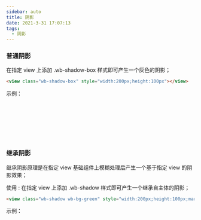 ```yaml
---
sidebar: auto
title: 阴影
date: 2021-3-31 17:07:13
tags:
  - 阴影
---
```


### 普通阴影

在指定 view 上添加 .wb-shadow-box 样式即可产生一个灰色的阴影；

```html
<view class="wb-shadow-box" style="width:200px;height:100px"></view>
```

示例：
<div class="wb-shadow-box" style="width:200px;height:100px"></div>


### 继承阴影

继承阴影原理是在指定 view 基础组件上模糊处理后产生一个基于指定 view 的阴影效果；

使用 : 在指定 view 上添加 .wb-shadow 样式即可产生一个继承自主体的阴影；

```html
<view class="wb-shadow wb-bg-green" style="width:200px;height:100px;margin:10px;"></view>
```

示例：
<div class="wb-shadow wb-bg-green" style="width:200px;height:100px;margin:10px;"></div>
